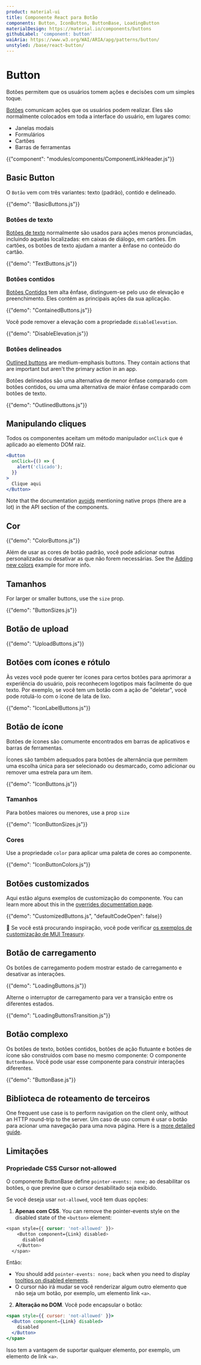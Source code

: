 ```yaml
---
product: material-ui
title: Componente React para Botão
components: Button, IconButton, ButtonBase, LoadingButton
materialDesign: https://material.io/components/buttons
githubLabel: 'component: button'
waiAria: https://www.w3.org/WAI/ARIA/apg/patterns/button/
unstyled: /base/react-button/
---
```


# Button

<p class="description">Botões permitem que os usuários tomem ações e decisões com um simples toque.</p>

[Botões](https://material.io/design/components/buttons.html) comunicam ações que os usuários podem realizar. Eles são normalmente colocados em toda a interface do usuário, em lugares como:

- Janelas modais
- Formulários
- Cartões
- Barras de ferramentas

{{"component": "modules/components/ComponentLinkHeader.js"}}

## Basic Button

O `Botão` vem com três variantes: texto (padrão), contido e delineado.

{{"demo": "BasicButtons.js"}}

### Botões de texto

[Botões de texto](https://material.io/components/buttons#text-button) normalmente são usados ​​para ações menos pronunciadas, incluindo aquelas localizadas: em caixas de diálogo, em cartões. Em cartões, os botões de texto ajudam a manter a ênfase no conteúdo do cartão.

{{"demo": "TextButtons.js"}}

### Botões contidos

[Botões Contidos](https://material.io/design/components/buttons.html#contained-button) tem alta ênfase, distinguem-se pelo uso de elevação e preenchimento. Eles contém as principais ações da sua aplicação.

{{"demo": "ContainedButtons.js"}}

Você pode remover a elevação com a propriedade `disableElevation`.

{{"demo": "DisableElevation.js"}}

### Botões delineados

[Outlined buttons](https://material.io/components/buttons#outlined-button) are medium-emphasis buttons. They contain actions that are important but aren't the primary action in an app.

Botões delineados são uma alternativa de menor ênfase comparado com botões contidos, ou uma uma alternativa de maior ênfase comparado com botões de texto.

{{"demo": "OutlinedButtons.js"}}

## Manipulando cliques

Todos os componentes aceitam um método manipulador `onClick` que é aplicado ao elemento DOM raiz.

```jsx
<Button
  onClick={() => {
    alert('clicado');
  }}
>
  Clique aqui
</Button>
```

Note that the documentation [avoids](/material-ui/guides/api/#native-properties) mentioning native props (there are a lot) in the API section of the components.

## Cor

{{"demo": "ColorButtons.js"}}

Além de usar as cores de botão padrão, você pode adicionar outras personalizadas ou desativar as que não forem necessárias. See the [Adding new colors](/material-ui/customization/palette/#adding-new-colors) example for more info.

## Tamanhos

For larger or smaller buttons, use the `size` prop.

{{"demo": "ButtonSizes.js"}}

## Botão de upload

{{"demo": "UploadButtons.js"}}

## Botões com ícones e rótulo

Às vezes você pode querer ter ícones para certos botões para aprimorar a experiência do usuário, pois reconhecem logotipos mais facilmente do que texto. Por exemplo, se você tem um botão com a ação de "deletar", você pode rotulá-lo com o ícone de lata de lixo.

{{"demo": "IconLabelButtons.js"}}

## Botão de ícone

Botões de ícones são comumente encontrados em barras de aplicativos e barras de ferramentas.

Ícones são também adequados para botões de alternância que permitem uma escolha única para ser selecionado ou desmarcado, como adicionar ou remover uma estrela para um item.

{{"demo": "IconButtons.js"}}

### Tamanhos

Para botões maiores ou menores, use a prop `size`

{{"demo": "IconButtonSizes.js"}}

### Cores

Use a propriedade `color` para aplicar uma paleta de cores ao componente.

{{"demo": "IconButtonColors.js"}}

## Botões customizados

Aqui estão alguns exemplos de customização do componente. You can learn more about this in the [overrides documentation page](/material-ui/customization/how-to-customize/).

{{"demo": "CustomizedButtons.js", "defaultCodeOpen": false}}

🎨 Se você está procurando inspiração, você pode verificar [os exemplos de customização de MUI Treasury](https://mui-treasury.com/styles/button/).

## Botão de carregamento

Os botões de carregamento podem mostrar estado de carregamento e desativar as interações.

{{"demo": "LoadingButtons.js"}}

Alterne o interruptor de carregamento para ver a transição entre os diferentes estados.

{{"demo": "LoadingButtonsTransition.js"}}

## Botão complexo

Os botões de texto, botões contidos, botões de ação flutuante e botões de ícone são construídos com base no mesmo componente: O componente `ButtonBase`. Você pode usar esse componente para construir interações diferentes.

{{"demo": "ButtonBase.js"}}

## Biblioteca de roteamento de terceiros

One frequent use case is to perform navigation on the client only, without an HTTP round-trip to the server. Um caso de uso comum é usar o botão para acionar uma navegação para uma nova página. Here is a [more detailed guide](/material-ui/guides/routing/#button).

## Limitações

### Propriedade CSS Cursor not-allowed

O componente ButtonBase define `pointer-events: none;` ao desabilitar os botões, o que previne que o cursor desabilitado seja exibido.

Se você deseja usar `not-allowed`, você tem duas opções:

1. **Apenas com CSS**. You can remove the pointer-events style on the disabled state of the `<button>` element:

```css
<span style={{ cursor: 'not-allowed' }}>
    <Button component={Link} disabled>
      disabled
    </Button>
  </span>
```

Então:

- You should add `pointer-events: none;` back when you need to display [tooltips on disabled elements](/material-ui/react-tooltip/#disabled-elements).
- O cursor não irá mudar se você renderizar algum outro elemento que não seja um botão, por exemplo, um elemento link `<a>`.

2. **Alteração no DOM**. Você pode encapsular o botão:

```jsx
<span style={{ cursor: 'not-allowed' }}>
  <Button component={Link} disabled>
    disabled
  </Button>
</span>
```

Isso tem a vantagem de suportar qualquer elemento, por exemplo, um elemento de link `<a>`.
